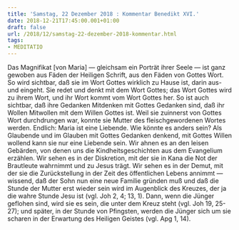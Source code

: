 ```yaml
---
title: 'Samstag, 22 Dezember 2018 : Kommentar Benedikt XVI.'
date: 2018-12-21T17:45:00.001+01:00
draft: false
url: /2018/12/samstag-22-dezember-2018-kommentar.html
tags: 
- MEDITATIO
---
```


Das Magnifikat \[von Maria\] — gleichsam ein Porträt ihrer Seele — ist ganz gewoben aus Fäden der Heiligen Schrift, aus den Fäden von Gottes Wort. So wird sichtbar, daß sie im Wort Gottes wirklich zu Hause ist, darin aus- und eingeht. Sie redet und denkt mit dem Wort Gottes; das Wort Gottes wird zu ihrem Wort, und ihr Wort kommt vom Wort Gottes her. So ist auch sichtbar, daß ihre Gedanken Mitdenken mit Gottes Gedanken sind, daß ihr Wollen Mitwollen mit dem Willen Gottes ist. Weil sie zuinnerst von Gottes Wort durchdrungen war, konnte sie Mutter des fleischgewordenen Wortes werden. Endlich: Maria ist eine Liebende. Wie könnte es anders sein? Als Glaubende und im Glauben mit Gottes Gedanken denkend, mit Gottes Willen wollend kann sie nur eine Liebende sein. Wir ahnen es an den leisen Gebärden, von denen uns die Kindheitsgeschichten aus dem Evangelium erzählen. Wir sehen es in der Diskretion, mit der sie in Kana die Not der Brautleute wahrnimmt und zu Jesus trägt. Wir sehen es in der Demut, mit der sie die Zurückstellung in der Zeit des öffentlichen Lebens annimmt — wissend, daß der Sohn nun eine neue Familie gründen muß und daß die Stunde der Mutter erst wieder sein wird im Augenblick des Kreuzes, der ja die wahre Stunde Jesu ist (vgl. Joh 2, 4; 13, 1). Dann, wenn die Jünger geflohen sind, wird sie es sein, die unter dem Kreuz steht (vgl. Joh 19, 25-27); und später, in der Stunde von Pfingsten, werden die Jünger sich um sie scharen in der Erwartung des Heiligen Geistes (vgl. Apg 1, 14).